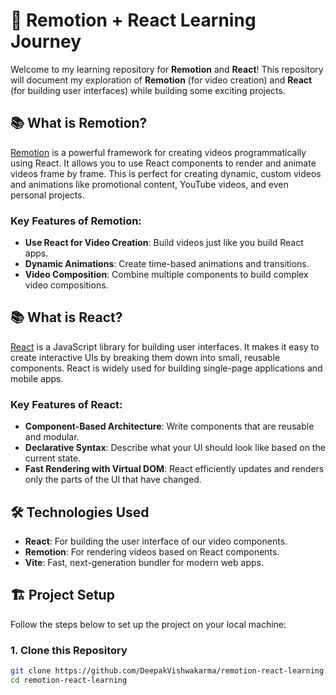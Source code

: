 # 🚀 Remotion + React Learning Journey

Welcome to my learning repository for **Remotion** and **React**! This repository will document my exploration of **Remotion** (for video creation) and **React** (for building user interfaces) while building some exciting projects.

## 📚 What is Remotion?

[Remotion](https://www.remotion.dev/) is a powerful framework for creating videos programmatically using React. It allows you to use React components to render and animate videos frame by frame. This is perfect for creating dynamic, custom videos and animations like promotional content, YouTube videos, and even personal projects.

### Key Features of Remotion:
- **Use React for Video Creation**: Build videos just like you build React apps.
- **Dynamic Animations**: Create time-based animations and transitions.
- **Video Composition**: Combine multiple components to build complex video compositions.

## 📚 What is React?

[React](https://reactjs.org/) is a JavaScript library for building user interfaces. It makes it easy to create interactive UIs by breaking them down into small, reusable components. React is widely used for building single-page applications and mobile apps.

### Key Features of React:
- **Component-Based Architecture**: Write components that are reusable and modular.
- **Declarative Syntax**: Describe what your UI should look like based on the current state.
- **Fast Rendering with Virtual DOM**: React efficiently updates and renders only the parts of the UI that have changed.

## 🛠️ Technologies Used
- **React**: For building the user interface of our video components.
- **Remotion**: For rendering videos based on React components.
- **Vite**: Fast, next-generation bundler for modern web apps.

## 🏗️ Project Setup

Follow the steps below to set up the project on your local machine:

### 1. Clone this Repository
```bash
git clone https://github.com/DeepakVishwakarma/remotion-react-learning.git
cd remotion-react-learning
